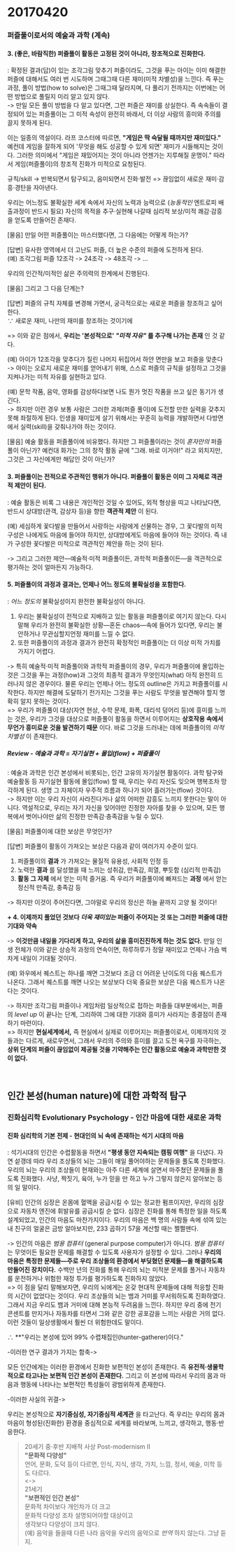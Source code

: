 # 20170420

### 퍼즐풀이로서의 예술과 과학 (계속)

#### 3. (좋은, 바람직한) 퍼즐풀이 활동은 고정된 것이 아니라, 창조적으로 진화한다.

: 확정된 결과(답)이 있는 조각그림 맞추기 퍼즐이라도, 그것을 푸는 아이는 이미 해결한 퍼즐에 대해서도 여러 번 시도하며 그때그때 다른 재미(미적 차별성)을 느낀다. 즉 푸는 과정, 풀이 방법(how to solve)은 그때그때 달라지며, 다 풀리기 전까지는 이번에는 어떤 방법으로 풀릴지 미리 알고 있지 않다.  
-> 만일 모든 풀이 방법을 다 알고 있다면, 그런 퍼즐은 재미를 상실한다. 즉 속속들이 결정되어 있는 퍼즐풀이는 그 미적 속성이 완전히 바래서, 더 이상 사람의 흥미와 주의를 끌지 못하게 된다.  

이는 일종의 역설이다. 라프 코스터에 따르면, **"게임은 딱 숙달될 때까지만 재미있다."** 예컨데 게임을 잘하게 되어 '무엇을 해도 성공할 수 있게 되면' 재미가 시들해지는 것이다. 그러한 의미에서 "게임은 재밌어지는 것이 아니라 언젠가는 지루해질 운명이." 따라서 게임(퍼즐풀이)의 창조적 진화가 미적으로 요청된다.

규칙/skill -> 반복되면서 탐구되고, 음미되면서 진화·발전 => 끊임없이 새로운 재미·감흥·경탄을 자아낸다.

우리는 어느정도 불확실한 세계 속에서 자신의 노력과 능력으로 (*능동적인* 엔트로피 배출과정이 반드시 필요) 자신의 목적을 추구·실현해 나갈때 심리적 보상/미적 쾌감·감흥 을 얻도록 만들어진 존재다.

[물음] 만일 어떤 퍼즐풀이는 마스터했다면, 그 다음에는 어떻게 하는가?

[답변] 유사한 영역에서 더 고난도 퍼즐, 더 높은 수준의 퍼즐에 도전하게 된다.  
(예) 조각그림 퍼즐 12조각 -> 24조각 -> 48조각 -> ...

우리의 인간적/미적인 삶은 주의력의 한계에서 진행된다.

[물음] 그리고 그 다음 단계는?

[답변] 퍼즐의 규칙 자체를 변경해 가면서, 궁극적으로는 새로운 퍼즐을 창조하고 싶어 한다.  
∵ 새로운 재미, 나만의 재미를 창조하는 것이기에  

=> 이와 같은 점에서, **우리는 '본성적으로' _"미적 자유"_ 를 추구해 나가는 존재** 인 것 같다.

(예) 아이가 12조각을 맞추다가 질린 나머지 뒤집어서 하얀 면만을 보고 퍼즐을 맞춘다  
-> 아이는 오로지 새로운 재미를 얻어내기 위해, 스스로 퍼즐의 규칙을 설정하고 그것을 지켜나가는 미적 자유를 실현하고 있다.

(예) 문학 작품, 음악, 영화를 감상하다보면 나도 뭔가 멋진 작품을 쓰고 싶은 동기가 생긴다.  
-> 하지만 이런 경우 보통 사람은 그러한 과제(퍼즐 풀이)에 도전할 만한 실력을 갖추지 못해 좌절하게 된다. 인생을 재미있게 살기 위해서는 꾸준히 능력을 개발하면서 다방면에서 실력(skill)을 갖춰나가야 하는 것이다.

[물음] 예술 활동을 퍼즐풀이에 비유했다. 하지만 그 퍼즐풀이라는 것이 *혼자만의* 퍼즐풀이 아닌가? 예컨대 화가는 그의 창작 활동 긑에 "그래. 바로 이거야!" 라고 외치지만, 그것은 그 자신에게만 해답인 것이 아닌가?

#### 3. 퍼즐풀이는 전적으로 주관적인 행위가 아니다. 퍼즐풀이 활동은 이미 그 자체로 객관적 제안이 된다.

: 예술 활동은 비록 그 내용은 개인적인 것일 수 있어도, 외적 형상을 띠고 나타났다면, 반드시 상대방(관객, 감상자 등)을 향한 **객관적 제안** 이 된다.

(예) 세심하게 꽃다발을 만들어서 사랑하는 사람에게 선물하는 경우, 그 꽃다발의 미적 구성은 나에게도 마음에 들어야 하지만, 상대방에게도 마음에 들어야 하는 것이다. 즉 내가 구성한 꽃다발은 미적으로 객관적인 제안을 하는 것이 된다.

-> 그리고 그러한 제안―예술적·미적 퍼즐풀이든, 과학적 퍼즐풀이든―을 객관적으로 평가하는 것이 얼마든지 가능하다.

#### 5. 퍼즐풀이의 과정과 결과는, 언제나 어느 정도의 불확실성을 포함한다.

: *어느 정도의* 불확실성이지 완전한 불확실성이 아니다.

1. 우리는 불확실성이 전적으로 지배하고 있는 활동을 퍼즐풀이로 여기지 않는다. 다시 말해 우리가 완전히 불확실한 상황―혼돈 chaos―속에 들어가 있다면, 우리는 불안하거나 무관심할지언정 재미를 느낄 수 없다.
2. 또한 퍼즐풀이의 과정과 결과가 완전히 확정적인 퍼즐풀이는 더 이상 미적 가치를 가지기 어렵다.

-> 특히 예술적·미적 퍼즐풀이와 과학적 퍼즐풀이의 경우, 우리가 퍼즐풀이에 몰입하는 것은 그것을 푸는 과정(how)과 그것의 최종적 결과가 무엇인지(what) 아직 완전히 드러나지 않은 경우이다. 물론 우리는 언제나 어느 정도의 outline은 가지고 퍼즐풀이를 시작한다. 하지만 해결에 도달하기 전가지는 그것을 푸는 사람도 무엇을 발견해야 할지 명확히 알지 못하는 것이다.  
=> 우리가 퍼즐풀이 대상(자연 현상, 수학 문제, 화폭, 대리석 덩어리 등)에 흥미를 느끼는 것은, 우리가 그것을 대상으로 퍼즐풀이 활동을 하면서 이루어지는 **상호작용 속에서 무언가 흥미로운 것을 발견하기 때문** 이다. 바로 그것을 드러내는 데에 퍼즐풀이의 *미적 차별성* 이 존재한다.

##### Review - 예술과 과학 = 자기실현 + 몰입(flow) + 퍼즐풀이

: 예술과 과학은 인간 본성에서 비롯되는, 인간 고유의 자기실현 활동이다. 과학 탐구와 예술활동 등 자기실현 활동에 몰입(flow) 할 때, 우리는 우리 자신도 잊으며 행복조차 망각하게 된다. 생명 그 자체이자 우주적 흐름과 하나가 되어 흘러가는(flow) 것이다.  
-> 하지만 이는 우리 자신이 사라진다거나 삶의 어떠한 감흥도 느끼지 못한다는 말이 아니다. 역설적으로, 우리는 자기 자신을 잊어야만 진정한 자아를 찾을 수 있으며, 모든 행복에서 벗어나야만 삶의 진정한 만족감·충족감을 누릴 수 있다.

[물음] 퍼즐풀이에 대한 보상은 무엇인가?

[답변] 퍼즐풀이 활동이 가져오는 보상은 다음과 같이 여러가지 수준이 있다.

1. 퍼즐풀이의 **결과** 가 가져오는 물질적 유용성, 사회적 인정 등
2. 노력한 **결과** 를 달성했을 때 느끼는 성취감, 만족감, 희열, 뿌듯함 (심리적 만족감)
3. **활동 그 자체** 에서 얻는 미적 즐거움. 즉 우리가 퍼즐풀이에 빠져드는 **과정** 에서 얻는 정신적 만족감, 충족감 등

-> 하지만 이것이 주어진다면, 그야말로 우리의 정신은 하늘 끝까지 고양 될 것이다!

**+ 4. 이제까지 풀었던 것보다 *더욱 재미있는* 퍼즐이 주어지는 것 또는 그러한 퍼즐에 대한 기대와 약속**

-> **이것만큼 내일을 기다리게 하고, 우리의 삶을 흥미진진하게 하는 것도 없다.** 만일 인생 전체가 이와 같은 상승적 과정의 연속이면, 하루하루가 정말 재미있고 언제나 가슴 벅차게 내일이 기대될 것이다.

(예) 와우에서 퀘스트는 하나를 깨면 그것보다 조금 더 어려운 난이도의 다음 퀘스트가 나온다. 그래서 퀘스트를 깨면 나오는 보상보다 더욱 중요한 보상은 다음 퀘스트가 나온다는 것이다.

-> 하지만 조각그림 퍼즐이나 게임처럼 일상적으로 접하는 퍼즐들 대부분에서는, 퍼즐의 *level up* 이 끝나는 단계, 그리하여 그에 대한 기대와 흥미가 사라지는 종결점이 존재하기 마련이다.  
=> 하지만 **현실세계에서,** 즉 현실에서 실제로 이루어지는 퍼즐풀이로서, 이제까지의 것들과는 다르게, 새로우면서, 그래서 우리의 주의와 흥미를 끌고 도전 욕구를 자극하는, **상위 단계의 퍼즐이 끊임없이 제공될 것을 기약해주는 인간 활동으로 예술과 과학만한 것이 없다.**

<br>

## 인간 본성(human nature)에 대한 과학적 탐구

### 진화심리학 Evolutionary Psychology - 인간 마음에 대한 새로운 과학

#### 진화 심리학의 기본 전제 - 현대인의 뇌 속에 존재하는 석기 시대의 마음

: 석기시대의 인간은 수렵활동을 하면서 **"평생 동안 지속되는 캠핑 여행"** 을 다녔다. 자연 섵갱데 따라 우리 조상들의 뇌는 그들이 매일 풀어야하는 문제들을 풀도록 진화했다. 우리의 뇌는 우리의 조상들이 현재와는 아주 다른 세계에 살면서 마주쳤던 문제들을 풀도록 진화했다. 사냥, 짝짓기, 육아, 누가 믿을 만 하고 누가 그렇지 않은지 알아보는 등의 일 말이다.

[유비] 인간의 심장은 온몸에 혈액을 공급시킬 수 있는 정교한 펌프이지만, 우리의 심장으로 자동차 엔진에 휘발유를 공급시킬 순 없다. 심장은 진화를 통해 특정한 일을 하도록 설계되었고, 인간의 마음도 마찬가지이다. 우리의 마음은 백 명의 사람들 속에 섞여 있는 내 친구의 얼굴은 금방 알아보지만, 233 곱하기 57을 계산할 때는 쩔쩔맨다.

-> 인간의 마음은 *범용 컴퓨터* (general purpose computer)가 아니다. *범용 컴퓨터* 는 무엇이든 필요한 문제를 해결할 수 있도록 사용자가 설정할 수 있다. 그러나 **우리의 마음은 특정한 문제들―주로 우리 조상들의 환경에서 부딪혔던 문제들―을 해결하도록 만들어진 장치이다.** 수백만 년의 진화를 통해 우리의 뇌는 미적분 문제를 풀거나 자동차를 운전하거나 위험한 재정 투가를 평가하도록 진화하지 않았다.  
=> 이 점을 달리 말해보자면, 우리의 뇌에게는 온갖 현대적 문제들에 대해 적응할 진화의 시간이 없었다는 것이다. 우리 조상들의 뇌는 뱀과 거미를 무서워하도록 진화하였다. 그래서 지금 우리도 뱀과 거미에 대해 본능적 두려움을 느낀다. 하지만 우리 중에 전기 콘센트를 만지거나 자동차를 타면서 그와 같은 강한 공포감을 느끼는 사람은 거의 없다. 이런 것들이 일상생활에서 훨씬 더 위험한데도 말이다.

∴ **"우리는 본성에 있어 99% 수렵채집인(hunter-gatherer)이다."

-이러한 연구 결과가 가지는 함축->

모든 인간에게는 이러한 환경에서 진화한 보편적인 본성이 존재한다. 즉 **유전적·생물학적으로 타고나는 보편적 인간 본성이 존재한다.** 그리고 이 본성에 따라서 우리의 몸과 마음과 행동에 나타나는 보편적인 특성들이 광범위하게 존재한다.

-이러한 사실의 귀결->

우리는 본성적으로 **자기중심성, 자기중심적 세계관** 을 타고난다. 즉 우리는 우리의 몸과 마음이 형성된(진화한) 환경을 중심적으로 세계를 바라보며, 느끼고, 생각하고, 행동·반응한다.

> 20세기 중·후반 지배적 사상 Post-modernism II  
> **"문화적 다양성"**  
> 언어, 문화, 도덕 등이 다르면, 인식, 지식, 생각, 가치, 느낌, 정서, 예술, 미학 등도 다르다.  
> <->  
> 21세기  
> **"보편적인 인간 본성"**  
> 문화적 차이보다 개인차가 더 크고  
> 문화적 다양성 조차 설명되어야할 대상이고  
> 생각보다 다양성이 크지 않다.  
> (예) 음악을 들을때 다른 나라 음악을 우리의 음악으로 *번역* 하지 않는다. 그냥 듣지.
